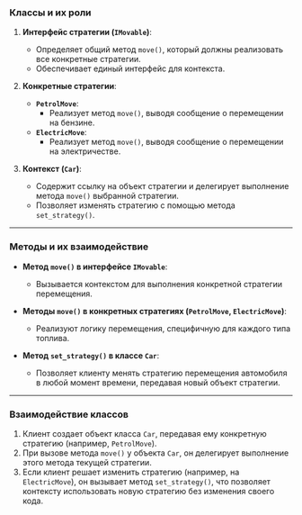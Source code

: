 ### Классы и их роли

1. **Интерфейс стратегии (`IMovable`)**:
   - Определяет общий метод `move()`, который должны реализовать все конкретные стратегии.
   - Обеспечивает единый интерфейс для контекста.

2. **Конкретные стратегии**:
   - **`PetrolMove`**:
     - Реализует метод `move()`, выводя сообщение о перемещении на бензине.
   - **`ElectricMove`**:
     - Реализует метод `move()`, выводя сообщение о перемещении на электричестве.

3. **Контекст (`Car`)**:
   - Содержит ссылку на объект стратегии и делегирует выполнение метода `move()` выбранной стратегии.
   - Позволяет изменять стратегию с помощью метода `set_strategy()`.
***
### Методы и их взаимодействие

- **Метод `move()` в интерфейсе `IMovable`**:
  - Вызывается контекстом для выполнения конкретной стратегии перемещения.

- **Методы `move()` в конкретных стратегиях (`PetrolMove`, `ElectricMove`)**:
  - Реализуют логику перемещения, специфичную для каждого типа топлива.

- **Метод `set_strategy()` в классе `Car`**:
  - Позволяет клиенту менять стратегию перемещения автомобиля в любой момент времени, передавая новый объект стратегии.
***
### Взаимодействие классов

1. Клиент создает объект класса `Car`, передавая ему конкретную стратегию (например, `PetrolMove`).
2. При вызове метода `move()` у объекта `Car`, он делегирует выполнение этого метода текущей стратегии.
3. Если клиент решает изменить стратегию (например, на `ElectricMove`), он вызывает метод `set_strategy()`, что позволяет контексту использовать новую стратегию без изменения своего кода.

